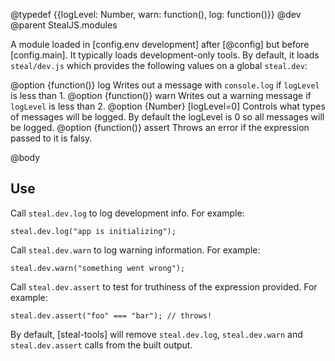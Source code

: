 @typedef {{logLevel: Number, warn: function(), log: function()}} @dev
@parent StealJS.modules

A module loaded in [config.env development] after [@config] but 
before [config.main].  It typically loads development-only 
tools.  By default, it loads `steal/dev.js` which provides the following
values on a global `steal.dev`:


@option {function()} log Writes out a message with `console.log` if `logLevel` is
less than 1.
@option {function()} warn Writes out a warning message if `logLevel` is less
than 2.
@option {Number} [logLevel=0] Controls what types of messages will be logged. By
default the logLevel is 0 so all messages will be logged.
@option {function()} assert Throws an error if the expression passed to it is falsy.

@body

## Use

Call `steal.dev.log` to log development info.  For example:

    steal.dev.log("app is initializing");

Call `steal.dev.warn` to log warning information.  For example:

    steal.dev.warn("something went wrong");

Call `steal.dev.assert` to test for truthiness of the expression provided. For example:

    steal.dev.assert("foo" === "bar"); // throws!

By default, [steal-tools] will remove `steal.dev.log`, `steal.dev.warn` and
`steal.dev.assert` calls from the built output.


